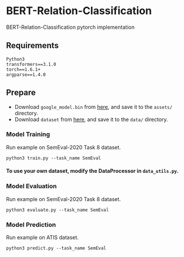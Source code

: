 # BERT-Relation-Classification
BERT-Relation-Classification pytorch implementation

## Requirements
```
Python3
transformers==3.1.0
torch==1.6.1+
argparse==1.4.0

```

## Prepare

* Download ``google_model.bin`` from [here](https://drive.google.com/drive/folders/11i463eaaVvBrulLzSmUHdjFRgO_txBnU?usp=sharing), and save it to the ``assets/`` directory.
* Download ``dataset`` from [here](https://drive.google.com/drive/folders/1X2VcAbJ89Oj7VTsTMh7jRuuXh1zcjTpO?usp=sharing), and save it to the ``data/`` directory.

### Model Training

Run example on SemEval-2020 Task 8 dataset.
```
python3 train.py --task_name SemEval
```
#### To use your own dataset,  modify the DataProcessor in ``data_utils.py``.

### Model Evaluation

Run example on SemEval-2020 Task 8 dataset.
```
python3 evaluate.py --task_name SemEval
```

### Model Prediction

Run example on ATIS dataset.
```
python3 predict.py --task_name SemEval
```

